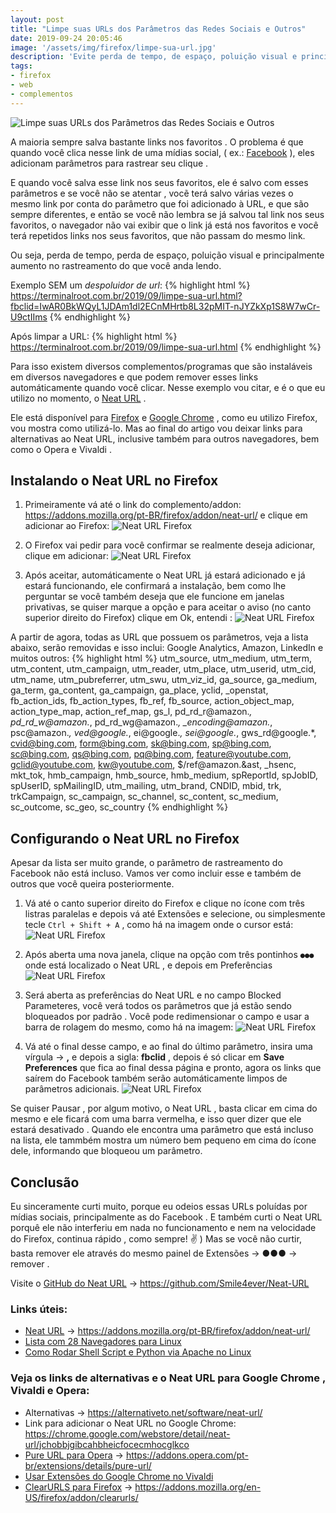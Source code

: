 ```yaml
---
layout: post
title: "Limpe suas URLs dos Parâmetros das Redes Sociais e Outros"
date: 2019-09-24 20:05:46
image: '/assets/img/firefox/limpe-sua-url.jpg'
description: 'Evite perda de tempo, de espaço, poluição visual e principalmente rastreamento do que você anda lendo.'
tags:
- firefox
- web
- complementos
---
```


![Limpe suas URLs dos Parâmetros das Redes Sociais e Outros](/assets/img/firefox/limpe-sua-url.jpg)

A maioria sempre salva bastante links nos favoritos . O problema é que quando você clica nesse link de uma mídias social, ( ex.: [Facebook](https://www.facebook.com/groups/TerminalRootTV/) ), eles adicionam parâmetros para rastrear seu clique .

E quando você salva esse link nos seus favoritos, ele é salvo com esses parâmetros e se você não se atentar , vocẽ terá salvo várias vezes o mesmo link por conta do parâmetro que foi adicionado à URL, e que são sempre diferentes, e então se você não lembra se já salvou tal link nos seus favoritos, o navegador não vai exibir que o link já está nos favoritos e você terá repetidos links nos seus favoritos, que não passam do mesmo link.

Ou seja, perda de tempo, perda de espaço, poluição visual e principalmente aumento no rastreamento do que você anda lendo.

Exemplo SEM um *despoluidor de url*:
{% highlight html %}
https://terminalroot.com.br/2019/09/limpe-sua-url.html?fbclid=IwAR0BkWQyL1JDAm1dl2ECnMHrtb8L32pMIT-nJYZkXp1S8W7wCr-U9ctIIms
{% endhighlight %}

Após limpar a URL:
{% highlight html %}
https://terminalroot.com.br/2019/09/limpe-sua-url.html
{% endhighlight %}

Para isso existem diversos complementos/programas que são instaláveis em diversos navegadores e que podem remover esses links automáticamente quando você clicar. Nesse exemplo vou citar, e é o que eu utilizo no momento, o [Neat URL](https://addons.mozilla.org/pt-BR/firefox/addon/neat-url/) .

Ele está disponível para [Firefox](https://terminalroot.com.br/2014/09/complementos-uteis-para-firefox.html) e [Google Chrome](https://terminalroot.com.br/2016/04/lista-com-28-navegadores-para-linux.html) , como eu utilizo Firefox, vou mostra como utilizá-lo. Mas ao final do artigo vou deixar links para alternativas ao Neat URL, inclusive também para outros navegadores, bem como o Opera e Vivaldi .

## Instalando o Neat URL no Firefox

1. Primeiramente vá até o link do complemento/addon: <https://addons.mozilla.org/pt-BR/firefox/addon/neat-url/> e clique em adicionar ao Firefox:
![Neat URL Firefox](/assets/img/firefox/adicionar-ao-firefox.png)

2. O Firefox vai pedir para você confirmar se realmente deseja adicionar, clique em adicionar:
![Neat URL Firefox](/assets/img/firefox/adicionar.png)

3. Após aceitar, automáticamente o Neat URL já estará adicionado e já estará funcionando, ele confirmará a instalação, bem como lhe perguntar se você também deseja que ele funcione em janelas privativas, se quiser marque a opção e para aceitar o aviso (no canto superior direito do Firefox) clique em Ok, entendi :
![Neat URL Firefox](/assets/img/firefox/ok-entendi.png)

A partir de agora, todas as URL que possuem os parâmetros, veja a lista abaixo, serão removidas e isso inclui: Google Analytics, Amazon, LinkedIn e muitos outros:
{% highlight html %}
utm_source, utm_medium, utm_term, utm_content, utm_campaign, utm_reader, utm_place, utm_userid, 
utm_cid, utm_name, utm_pubreferrer, utm_swu, utm_viz_id, ga_source, ga_medium, ga_term, ga_content, 
ga_campaign, ga_place, yclid, _openstat, fb_action_ids, fb_action_types, fb_ref, fb_source, 
action_object_map, action_type_map, action_ref_map, gs_l, pd_rd_r@amazon.*, pd_rd_w@amazon.*, 
pd_rd_wg@amazon.*, _encoding@amazon.*, psc@amazon.*, ved@google.*, ei@google.*, sei@google.*, 
gws_rd@google.*, cvid@bing.com, form@bing.com, sk@bing.com, sp@bing.com, sc@bing.com, qs@bing.com, 
pq@bing.com, feature@youtube.com, gclid@youtube.com, kw@youtube.com, $/ref@amazon.&ast, _hsenc, mkt_tok, 
hmb_campaign, hmb_source, hmb_medium, spReportId, spJobID, spUserID, spMailingID, utm_mailing, 
utm_brand, CNDID, mbid, trk, trkCampaign, sc_campaign, sc_channel, sc_content, sc_medium, 
sc_outcome, sc_geo, sc_country
{% endhighlight %}

<script async src="https://pagead2.googlesyndication.com/pagead/js/adsbygoogle.js"></script>
<!-- Informat -->
<ins class="adsbygoogle"
     style="display:block"
     data-ad-client="ca-pub-2838251107855362"
     data-ad-slot="2327980059"
     data-ad-format="auto"
     data-full-width-responsive="true"></ins>
<script>
(adsbygoogle = window.adsbygoogle || []).push({});
</script>

## Configurando o Neat URL no Firefox

Apesar da lista ser muito grande, o parâmetro de rastreamento do Facebook não está incluso. Vamos ver como incluir esse e também de outros que você queira posteriormente.

1. Vá até o canto superior direito do Firefox e clique no ícone com três listras paralelas e depois vá até Extensões e selecione, ou simplesmente tecle `Ctrl + Shift + A` , como há na imagem onde o cursor está:
![Neat URL Firefox](/assets/img/firefox/extensoes.png)

2. Após aberta uma nova janela, clique na opção com três pontinhos `●●●` onde está localizado o Neat URL , e depois em Preferências
![Neat URL Firefox](/assets/img/firefox/preferencias.png)

3. Será aberta as preferências do Neat URL e no campo Blocked Parameteres, você verá todos os parâmetros que já estão sendo bloqueados por padrão . Você pode redimensionar o campo e usar a barra de rolagem do mesmo, como há na imagem:
![Neat URL Firefox](/assets/img/firefox/blocked-fbclid.png)

4. Vá até o final desse campo, e ao final do último parâmetro, insira uma vírgula → **,** e depois a sigla: **fbclid** , depois é só clicar em **Save Preferences** que fica ao final dessa página e pronto, agora os links que saírem do Facebook também serão automáticamente limpos de parâmetros adicionais.
![Neat URL Firefox](/assets/img/firefox/save-preferences.png)

Se quiser Pausar , por algum motivo, o Neat URL , basta clicar em cima do mesmo e ele ficará com uma barra vermelha, e isso quer dizer que ele estará desativado . Quando ele encontra uma parâmetro que está incluso na lista, ele tammbém mostra um número bem pequeno em cima do ícone dele, informando que bloqueou um parâmetro.

## Conclusão

Eu sinceramente curti muito, porque eu odeios essas URLs poluídas por mídias sociais, principalmente as do Facebook . E também curti o Neat URL porquê ele não interferiu em nada no funcionamento e nem na velocidade do Firefox, continua rápido , como sempre! ✌ ) Mas se você não curtir, basta remover ele através do mesmo painel de Extensões → ●●● → remover .

Visite o [GitHub do Neat URL](https://github.com/Smile4ever/Neat-URL) → <https://github.com/Smile4ever/Neat-URL>

### Links úteis:

+ [Neat URL](https://addons.mozilla.org/pt-BR/firefox/addon/neat-url/) → <https://addons.mozilla.org/pt-BR/firefox/addon/neat-url/>
+ [Lista com 28 Navegadores para Linux](http://bit.ly/2mV7mKd)
+ [Como Rodar Shell Script e Python via Apache no Linux](https://www.youtube.com/watch?v=5hQyfXIMviM)

### Veja os links de alternativas e o Neat URL para Google Chrome , Vivaldi e Opera:

+ Alternativas → <https://alternativeto.net/software/neat-url/>
+ Link para adicionar o Neat URL no Google Chrome: <https://chrome.google.com/webstore/detail/neat-url/jchobbjgibcahbheicfocecmhocglkco>
+ [Pure URL para Opera](https://addons.opera.com/pt-br/extensions/details/pure-url/) → <https://addons.opera.com/pt-br/extensions/details/pure-url/>
+ [Usar Extensões do Google Chrome no Vivaldi](https://vivaldi.com/blog/chrome-web-store-extensions-in-vivaldi-browser/)
+ [ClearURLS para Firefox](https://addons.mozilla.org/en-US/firefox/addon/clearurls/) → <https://addons.mozilla.org/en-US/firefox/addon/clearurls/>
    
